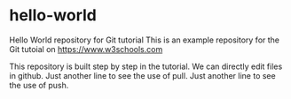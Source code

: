 # hello-world
Hello World repository for Git tutorial
This is an example repository for the Git tutoial on https://www.w3schools.com

This repository is built step by step in the tutorial.
We can directly edit files in github.
Just another line to see the use of pull.
Just another line to see the use of push.
